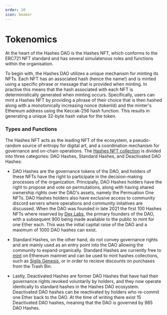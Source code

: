 ```yaml
---
order: 10
icon: beaker
---
```


# Tokenomics

At the heart of the Hashes DAO is the Hashes NFT, which conforms to the ERC721 NFT standard and has several simulatenous roles and functions within the organisation.

To begin with, the Hashes DAO utilizes a unique mechanism for minting its NFTs. Each NFT has an associated hash (hence the name!) and is minted using a specific phrase or message that is provided when minting. In practive this means that the hash associated with each NFT is deterministically generated when minting occurs. Specifically, users can mint a Hashes NFT by providing a phrase of their choice that is then hashed along with a monotonically increasing nonce (tokenId) and the minter's Ethereum address using the Keccak-256 hash function. This results in generating a unique 32-byte hash value for the token.

### Types and Functions

The Hashes NFT acts as the leading NFT of the ecosystem, a pseudo-random source of entropy for digital art, and a coordination mechanism for governance and on-chain operations. The [Hashes NFT collection](https://opensea.io/collection/hashes) is divided into three categories: DAO Hashes, Standard Hashes, and Deactivated DAO Hashes:

- DAO Hashes are the governance tokens of the DAO, and holders of these NFTs have the right to participate in the decision-making processes of the organization. Principally, DAO Hashes holders have the right to propose and vote on permutations, along with having shared ownership rights over the DAO's assets, namely the Permuation One NFTs. DAO Hashes holders also have exclusive access to community discord servers where operations and community initatives are discussed. When the DAO was founded in late 2021 the first 100 Hashes NFTs where reserved by [Dex Labs](https://twitter.com/DEXLabs1), the primary founders of the DAO, with a subsequent 900 being made available to the public to mint for one Ether each. This was the initial capital raise of the DAO and a maximum of 1000 DAO hashes can exist.

- Standard Hashes, on the other hand, do not convey governance rights and are mainly used as an entry point into the DAO allowing the community to expand organically. Standard Hashes are currently free to [mint](https://thehashes.xyz/) on Ethereum mainnet and can be used to mint hashes collections, such as [Sigils Genesis](https://thehashes.xyz/collections/nft/0x013b326320fde7af53b95F498A26e33Eb7a5391c), or in order to recieve discounts on purchases from the Trash Bin. 

- Lastly, Deactivated Hashes are former DAO Hashes that have had their governance rights revoked voluntarily by holders, and they now operate identically to standard hashes in the Hashes DAO ecosystem. Deactivated DAO hashes can be reactivated by holders who re-commit one Ether back to the DAO. At the time of writing there exist 15 Deactivated DAO hashes, meaning that the DAO is governed by 985 DAO Hashes.
